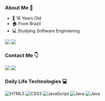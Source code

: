 ### About Me 👋 
  - 👶 18 Years Old
  - 🏠 From Brazil
  - 💻 Studying Software Engineering
<div>
    <img src="https://github-readme-stats.vercel.app/api?username=aguiarDavi&show_icons=true&theme=dracula">
    <img src="https://github-readme-stats.vercel.app/api/top-langs/?username=aguiarDavi&layout=compact&theme=dracula">
</div>

### Contact Me 👇
<div>
    <a href="https://www.linkedin.com/in/davi-aguiar-de-oliveira-b30b5b196/" target="_blank"><img src="https://img.shields.io/badge/LinkedIn-0077B5?style=for-the-badge&logo=linkedin&logoColor=white" target="_blank"></a>
    <a href="https://www.instagram.com/04daviaoliveira/" target="_blank"><img src="https://img.shields.io/badge/Instagram-E4405F?style=for-the-badge&logo=instagram&logoColor=white" target="_blank"></a>
</div>

### Daily Life Technologies 💻
<div>
<img alt="HTML5" src="https://img.shields.io/badge/HTML5-E34F26?style=for-the-badge&logo=html5&logoColor=white" />
<img alt="CSS3" src="https://img.shields.io/badge/CSS3-1572B6?style=for-the-badge&logo=css3&logoColor=white" />
<img alt="JavaScript" src="https://img.shields.io/badge/JavaScript-323330?style=for-the-badge&logo=javascript&logoColor=F7DF1E" />
<img alt="Java" src="https://img.shields.io/badge/Java-ED8B00?style=for-the-badge&logo=openjdk&logoColor=white" />
<img alt="Java" src="https://img.shields.io/badge/PostgreSQL-316192?style=for-the-badge&logo=postgresql&logoColor=white" />
</div>
